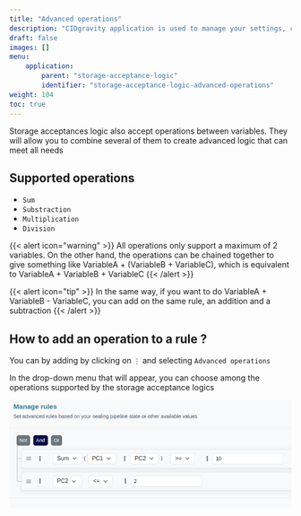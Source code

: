 ```yaml
---
title: "Advanced operations"
description: "CIDgravity application is used to manage your settings, clients and pricing models acceptance rules"
draft: false
images: []
menu:
    application:
        parent: "storage-acceptance-logic"
        identifier: "storage-acceptance-logic-advanced-operations"
weight: 104
toc: true
---
```


Storage acceptances logic also accept operations between variables. They will allow you to combine several 
of them to create advanced logic that can meet all needs

## Supported operations

- `Sum`
- `Substraction`
- `Multiplication`
- `Division`

{{< alert icon="warning" >}}
All operations only support a maximum of 2 variables. On the other hand, the operations can be chained together to give something like VariableA + (VariableB + VariableC), which is equivalent to VariableA + VariableB + VariableC
{{< /alert >}}

{{< alert icon="tip" >}}
In the same way, if you want to do VariableA + VariableB - VariableC, you can add on the same rule, an addition and a subtraction
{{< /alert >}}

## How to add an operation to a rule ?

You can by adding by clicking on `⋮` and selecting `Advanced operations`

In the drop-down menu that will appear, you can choose among the operations supported by the storage acceptance logics

![Add advanced operation to a storage acceptance logic rule](add-advanced-operations.png)
